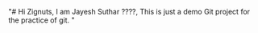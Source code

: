 "# Hi Zignuts, I am Jayesh Suthar ????, This is just a demo Git project for the practice of git. "   

